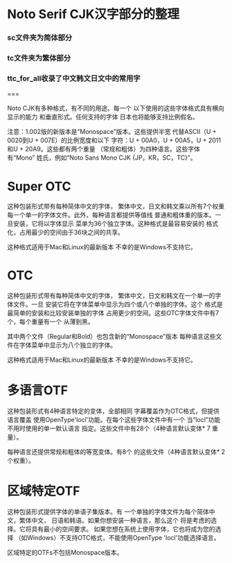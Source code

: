 
# Noto Serif CJK汉字部分的整理



### **sc文件夹为简体部分**

### **tc文件夹为繁体部分**

### **ttc_for_all收录了中文韩文日文中的常用字**
 
===
 
Noto CJK有多种格式，有不同的用途。每一个
以下使用的这些字体格式具有横向显示的能力
和垂直形式。任何支持的字体
日本也将能够支持比例假名。

注意：1.002版的新版本是“Monospace”版本。这些提供半宽
代替ASCII（U + 0020到U + 007E）的比例宽度和以下
字符：U + 00A0，U + 00A5，U + 2011和U + 20A9。这些都有两个重量
（常规和粗体）为四种语言。这些字体有“Mono”
姓氏，例如“Noto Sans Mono CJK {JP，KR，SC，TC}”。


Super OTC
=========
这种包装形式带有每种简体中文的字体，
繁体中文，日文和韩文乘以所有7个权重
每一个单一的字体文件。此外，每种语言都提供等值线
普通和粗体重的版本。一旦安装，它将以字体显示
菜单为36个独立字体。这种格式是最容易安装的
格式化，占用最少的空间由于36块之间的共享。

这种格式适用于Mac和Linux的最新版本
不幸的是Windows不支持它。

OTC
===
这种包装形式带有每种简体中文的字体，
繁体中文，日文和韩文在一个单一的字体文件。一旦
安装它将在字体菜单中显示为四个或八个单独的字体。这个
格式是最简单的安装和比较安装单独的字体
占用更少的空间。这些OTC字体文件中有7个，每个重量有一个
从薄到黑。

其中两个文件（Regular和Bold）也包含新的“Monospace”版本
每种语言这些文件在字体菜单中显示为八个独立的字体。

这种格式适用于Mac和Linux的最新版本
不幸的是Windows不支持它。

多语言OTF
================
这种包装形式有4种语言特定的变体，全部相同
字幕覆盖作为OTC格式，但提供语言覆盖
使用OpenType'locl'功能。在每个这些字体文件中有一个
当“locl”功能不用时使用的单一默认语言
指定。这些文件中有28个（4种语言默认变体* 7
重量）。

每种语言还提供常规和粗体的等宽变体。有8个
的这些文件（4种语言默认变体* 2个权重）。

区域特定OTF
===================
这种包装形式提供字体的单语子集版本。有
一个单独的字体文件为每个简体中文，繁体中文，
日语和韩语。如果你想安装一种语言，那么这个
将是考虑的选择。它将具有最小的空间要求。
如果您想在系统上使用字体，它也将成为您的选择
（如Windows）不支持OTC格式，不能使用OpenType
'locl'功能选择语言。

区域特定的OTFs不包括Monospace版本。
